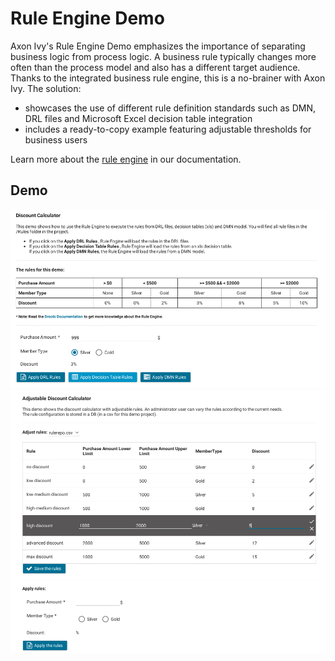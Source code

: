 # Rule Engine Demo
Axon Ivy's Rule Engine Demo emphasizes the importance of separating business
logic from process logic. A business rule typically changes more often than the
process model and also has a different target audience. Thanks to the integrated
business rule engine, this is a no-brainer with Axon Ivy. The solution:
 
- showcases the use of different rule definition standards such as DMN, DRL
  files and Microsoft Excel decision table integration
- includes a ready-to-copy example featuring adjustable thresholds for business
  users

Learn more about the [rule engine](https://developer.axonivy.com/doc/9/designer-guide/how-to/rule-engine.html)
in our documentation.

## Demo

![Rule Engine Demo 1](screen1.png "Rule Engine Demo 1")
![Rule Engine Demo 2](screen2.png "Rule Engine Demo 2")

